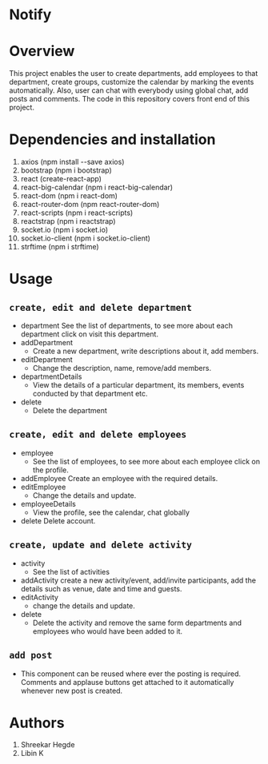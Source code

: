 # Notify
# Overview 
This project enables the user to create departments, add employees to that department, create groups, customize the calendar by marking the events automatically. Also, user can chat with everybody using global chat, add posts and comments. The code in this repository covers front end of this project.
# Dependencies and installation
1. axios (npm install --save axios)
2. bootstrap (npm i bootstrap)
3. react (create-react-app)
4. react-big-calendar (npm i react-big-calendar)
5. react-dom (npm i react-dom)
6. react-router-dom (npm react-router-dom)
7. react-scripts (npm i react-scripts)
8. reactstrap (npm i reactstrap)
9. socket.io (npm i socket.io)
10. socket.io-client (npm i socket.io-client)
11. strftime (npm i strftime)
# Usage
 ## `create, edit and delete department`
- department
See the list of departments, to see more about each department click on visit this department.
- addDepartment
  - Create a new department, write descriptions about it, add members.
- editDepartment
  - Change the description, name, remove/add members.
- departmentDetails
  - View the details of a particular department, its members, events conducted by that department etc.
- delete
  - Delete the department
## `create, edit and delete employees`
- employee
  - See the list of employees, to see more about each employee click on the profile.
- addEmployee
  Create an employee with the required details.
- editEmployee
  - Change the details and update.
- employeeDetails
  - View the profile, see the calendar, chat globally
- delete
  Delete account.
## `create, update and delete activity`
- activity
  - See the list of activities
- addActivity
  create a new activity/event, add/invite participants, add the details such as venue, date and time and guests.
- editActivity
  - change the details and update.
- delete
  - Delete the activity and remove the same form departments and employees who would have been added to it.
## `add post`
  - This component can be reused where ever the posting is required. Comments and applause buttons get attached to it     automatically whenever new post is created.
# Authors
1. Shreekar Hegde
2. Libin K



